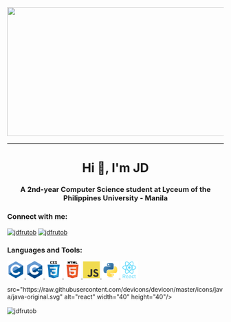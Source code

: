 <div id="header" align="center">
 <img src="https://i.pinimg.com/originals/15/e7/e3/15e7e300166c962d3b8a22f60b5cac9e.gif" width="600" height="300"/>
</div>

---

<h1 align="center">Hi 👋, I'm JD</h1>
<h3 align="center">A 2nd-year Computer Science student at Lyceum of the Philippines University - Manila</h3>

<h3 align="left">Connect with me:</h3>
<p align="left">
<a href="https://fb.com/Binegasfor3" target="blank"><img align="center" src="https://raw.githubusercontent.com/rahuldkjain/github-profile-readme-generator/master/src/images/icons/Social/facebook.svg" alt="jdfrutob" height="30" width="40" /></a>
<a href="https://instagram.com/jdfrutob" target="blank"><img align="center" src="https://raw.githubusercontent.com/rahuldkjain/github-profile-readme-generator/master/src/images/icons/Social/instagram.svg" alt="jdfrutob" height="30" width="40" /></a>
</p>

<h3 align="left">Languages and Tools:</h3>
<p align="left"> <a href="https://www.cprogramming.com/" target="_blank" rel="noreferrer"> <img src="https://raw.githubusercontent.com/devicons/devicon/master/icons/c/c-original.svg" alt="c" width="40" height="40"/> </a> <a href="https://www.w3schools.com/cpp/" target="_blank" rel="noreferrer"> <img src="https://raw.githubusercontent.com/devicons/devicon/master/icons/cplusplus/cplusplus-original.svg" alt="cplusplus" width="40" height="40"/> </a> <a href="https://www.w3schools.com/css/" target="_blank" rel="noreferrer"> <img src="https://raw.githubusercontent.com/devicons/devicon/master/icons/css3/css3-original-wordmark.svg" alt="css3" width="40" height="40"/> </a> <a href="https://www.w3.org/html/" target="_blank" rel="noreferrer"> <img src="https://raw.githubusercontent.com/devicons/devicon/master/icons/html5/html5-original-wordmark.svg" alt="html5" width="40" height="40"/> </a> <a href="https://developer.mozilla.org/en-US/docs/Web/JavaScript" target="_blank" rel="noreferrer"> <img src="https://raw.githubusercontent.com/devicons/devicon/master/icons/javascript/javascript-original.svg" alt="javascript" width="40" height="40"/> </a> <a href="https://www.python.org" target="_blank" rel="noreferrer"> <img src="https://raw.githubusercontent.com/devicons/devicon/master/icons/python/python-original.svg" alt="python" width="40" height="40"/> </a> <a href="https://reactjs.org/" target="_blank" rel="noreferrer"> <img src="https://raw.githubusercontent.com/devicons/devicon/master/icons/react/react-original-wordmark.svg" alt="react" width="40" height="40"/> </a> </p>
src="https://raw.githubusercontent.com/devicons/devicon/master/icons/java/java-original.svg" alt="react" width="40" height="40"/> </a> </p>

<p><img align="center" src="https://github-readme-stats.vercel.app/api/top-langs?username=jdfrutob&show_icons=true&locale=en&layout=compact" alt="jdfrutob" /></p>


<!---
jdfrutob/jdfrutob is a ✨ special ✨ repository because its `README.md` (this file) appears on your GitHub profile.
You can click the Preview link to take a look at your changes.
--->
